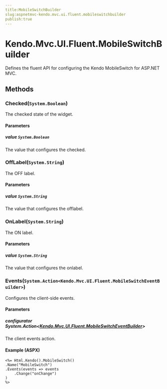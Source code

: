 ```yaml
---
title:MobileSwitchBuilder
slug:aspnetmvc-kendo.mvc.ui.fluent.mobileswitchbuilder
publish:true
---
```


# Kendo.Mvc.UI.Fluent.MobileSwitchBuilder
Defines the fluent API for configuring the Kendo MobileSwitch for ASP.NET MVC.



## Methods

### Checked(`System.Boolean`)
The checked state of the widget.


#### Parameters

##### value `System.Boolean`
The value that configures the checked.





### OffLabel(`System.String`)
The OFF label.


#### Parameters

##### value `System.String`
The value that configures the offlabel.





### OnLabel(`System.String`)
The ON label.


#### Parameters

##### value `System.String`
The value that configures the onlabel.





### Events(`System.Action<Kendo.Mvc.UI.Fluent.MobileSwitchEventBuilder>`)
Configures the client-side events.


#### Parameters

##### configurator System.Action<[Kendo.Mvc.UI.Fluent.MobileSwitchEventBuilder](/api/wrappers/aspnet-mvc/Kendo.Mvc.UI.Fluent/MobileSwitchEventBuilder)>
The client events action.




#### Example (ASPX)
    <%= Html.Kendo().MobileSwitch()
    .Name("MobileSwitch")
    .Events(events => events
        .Change("onChange")
    )
    %>



